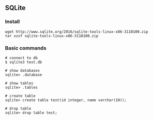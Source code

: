 ## SQLite

### Install

```shell
wget http://www.sqlite.org/2016/sqlite-tools-linux-x86-3110100.zip
tar xzvf sqlite-tools-linux-x86-3110100.zip
```


### Basic commands

```shell
# connect to db
$ sqlite3 test.db

# show databases
sqlite> .database

# show tables
sqlite> .tables

# create table
sqlite> create table test(id integer, name varchar(10));

# drop table
sqlite> drop table test;
```
